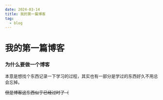 ```yaml
---
date: 2024-03-14
title: 我的第一篇博客
tag:
  - blog
---
```


# 我的第一篇博客

### 为什么要做一个博客

本意是想找个东西记录一下学习的过程，其实也有一部分是学过的东西好久不用总会忘掉。

~~但是博客这东西似乎已经过时了（~~
